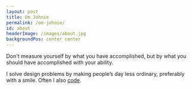 ```yaml
---
layout: post
title: Om Johnie
permalink: /om-johnie/
id: about
headerImage: /images/about.jpg
backgroundPos: center center
---
```


<p class="lead">Don't measure yourself by what you have accomplished, but by what you should have accomplished with your ability.</p>

I solve design problems by making people’s day less ordinary, preferably with a smile. Often I also [code](http://github.com/johnie).
